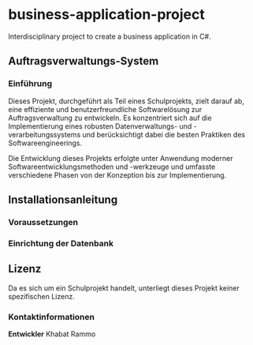 # business-application-project

Interdisciplinary project to create a business application in C\#.

## Auftragsverwaltungs-System

### Einführung

Dieses Projekt, durchgeführt als Teil eines Schulprojekts, zielt darauf ab, eine effiziente und benutzerfreundliche Softwarelösung zur Auftragsverwaltung zu entwickeln. Es konzentriert sich auf die Implementierung eines robusten Datenverwaltungs- und -verarbeitungssystems und berücksichtigt dabei die besten Praktiken des Softwareengineerings.

Die Entwicklung dieses Projekts erfolgte unter Anwendung moderner Softwareentwicklungsmethoden und -werkzeuge und umfasste verschiedene Phasen von der Konzeption bis zur Implementierung.

## Installationsanleitung

### Voraussetzungen

### Einrichtung der Datenbank


## Lizenz

Da es sich um ein Schulprojekt handelt, unterliegt dieses Projekt keiner spezifischen Lizenz.

### Kontaktinformationen

**Entwickler** Khabat Rammo
